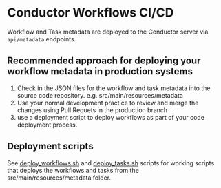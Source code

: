 # Conductor Workflows CI/CD

Workflow and Task metadata are deployed to the Conductor server via `api/metadata` endpoints. 

## Recommended approach for deploying your workflow metadata in production systems
1. Check in the JSON files for the workflow and task metadata into the source code repository.  e.g. src/main/resources/metadata
2. Use your normal development practice to review and merge the changes using Pull Requets in the production branch
3. use a deployment script to deploy workflows as part of your code deployment process.

## Deployment scripts
See [deploy_workflows.sh](src/deploy_workflows.sh) and [deploy_tasks.sh](src/deploy_tasks.sh) scripts for working scripts that deploys the workflows and tasks from the src/main/resources/metadata folder.